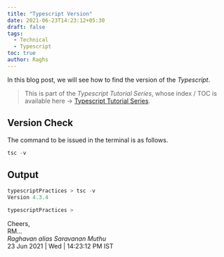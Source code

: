 ```yaml
---
title: "Typescript Version"
date: 2021-06-23T14:23:12+05:30
draft: false
tags:
  - Technical
  - Typescript
toc: true
author: Raghs
---
```


In this blog post, we will see how to find the version of the *Typescript*. 

<!--more-->

> This is part of the _Typescript Tutorial Series_, whose index / TOC is available here &rarr; [Typescript Tutorial Series](../typescript-tutorial-series/).

## Version Check 

The command to be issued in the terminal is as follows. 

```ts
tsc -v
```

## Output 

```ts
typescriptPractices > tsc -v
Version 4.3.4

typescriptPractices > 
```

Cheers,\
RM...\
_Raghavan alias Saravanan Muthu_\
23 Jun 2021 | Wed | 14:23:12 PM IST
